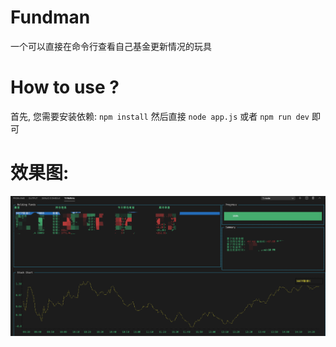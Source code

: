 # Fundman
一个可以直接在命令行查看自己基金更新情况的玩具

# How to use ?

首先, 您需要安装依赖: `npm install` 然后直接 `node app.js` 或者 `npm run dev` 即可

# 效果图:

![效果图](./img/example.png)
